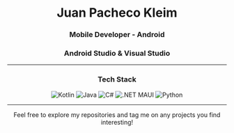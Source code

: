 <div align="center">

  <h1>Juan Pacheco Kleim</h1>
  
  <h3>Mobile Developer - Android </h3>
  <h3>Android Studio & Visual Studio </h3>

---

<div align="center">

### **Tech Stack**
![Kotlin](https://img.shields.io/badge/Kotlin-0095D5?style=for-the-badge&logo=kotlin&logoColor=white) ![Java](https://img.shields.io/badge/Java-ED8B00?style=for-the-badge&logo=openjdk&logoColor=white) ![C#](https://img.shields.io/badge/C%23-239120?style=for-the-badge&logo=c-sharp&logoColor=white) ![.NET MAUI](https://img.shields.io/badge/.NET_MAUI-512BD4?style=for-the-badge&logo=dotnet&logoColor=white) ![Python](https://img.shields.io/badge/Python-3776AB?style=for-the-badge&logo=python&logoColor=white)

</div>

---

<div align="center">
  <p> Feel free to explore my repositories and tag me on any projects you find interesting! </p>
</div>
